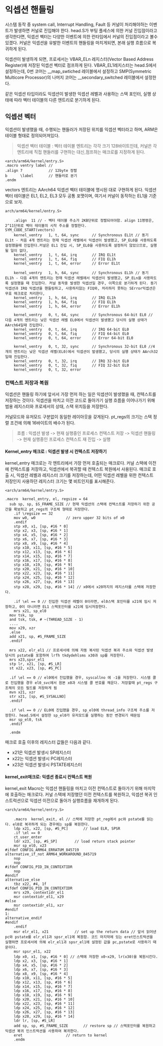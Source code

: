 # 익셉션 핸들링

시스템 동작 중 system call, Interrupt Handling, Fault 등 커널이 처리해야하는 이벤트가 발생하면 커널로 진입해야 한다.
head.S가 부팅 플세스에 의한 커널 진입점이라고 생각한다면, 익셉션 벡터는 다양한 이벤트에 의한 런타임에서 커널의 진입점이라고 볼수 있겠다.
커널은 익셉션을 유발한 이벤트의 핸들링을 마치게되면, 본래 실행 흐름으로 복귀하게 된다.

익셉션이 발생하게 되면, 프로세서는 VBAR_ELn 레지스터(Vector Based Address Register)에 저장된 익셉션 벡터로 점프하게 된다.
VBAR_EL1레지스터는 head.S에서 설정하는데, 0번 코어는 __map_swtiched 레이블에서 설정하고 SMP(Symmetric Multicore Processor)의 나머지 코어는 __secondary_switched 레이블에서 설정한다.

같은 익셉션 타입이라도 익셉션이 발생한 익셉션 레벨과 사용하는 스택 포인터, 실행 상태에 따라 벡터 테이블의 다른 엔트리로 분기하게 된다.

## 익셉션 벡터

익셉션이 발생했을 때, 수행되는 핸들러가 저장된 위치를 익셉션 벡터라고 하며, ARM은 테이블 형태로 정의되어져있다.

> 익셉션 벡터 테이블 : 벡터 테이블 엔트리는 각각 크기 128바이트인데, 커널은 각 엔트리에 직접 핸들러를 구현하는 대신,점프하는 매크로를 지정하게 된다.

```
<arch/arm64/kernel/entry.S>
.macro ventry label // 
.align 7            // 12byte 정렬
b      \label       // 핸들러로 분기
.endm
```
vectors 엔트리는 AArch64 익셉션 벡터 테이블에 명시된 대로 구현하게 된다.
익셉션 벡터 테이블은 EL1, EL2, EL3 모두 공통 포맷이며, 여기서 커널이 동작하는 EL1을 기준으로 보자.

```
arch/arm64/kernel/entry.S>

	.align	11 // - 벡터 테이블 주소가 2KB단위로 정렬되어야함. align 11명령은, 2^11단위로 벡터 테이블의 시작 주소를 정렬한다.
SYM_CODE_START(vectors)
	kernel_ventry	1, t, 64, sync		// Synchronous EL1t // 동기 EL1t - 처음 4개 엔트리는 현재 익셉션 레벨에서 익셉션이 발생했고, SP_EL0을 사용하도록 설정했을때 진입한다.커널은 EL1 진입 시, SP_EL0을 사용하도록 설정하지 않았으므로, 실행 될 일이 없다,
	kernel_ventry	1, t, 64, irq		// IRQ EL1t
	kernel_ventry	1, t, 64, fiq		// FIQ EL1h
	kernel_ventry	1, t, 64, error		// Error EL1t

	kernel_ventry	1, h, 64, sync		// Synchronous EL1h // 동기 EL1h - 다음 4개의 엔트리는 현재 익셉션 레벨에서 익셉션이 발생했고, SP_ELn을 사용하도록 설정했을 때 진입한다. 커널 동작중 발생한 익셉션일 경우, 이쪽으로 분기하게 된다. 동기 익셉션과 IRQ 익셉션을 핸들링하고, 사용하지않는 FIQ와, 처리하지 못하는 SError익셉션은 무효 매크로로 처리한다,
	kernel_ventry	1, h, 64, irq		// IRQ EL1h
	kernel_ventry	1, h, 64, fiq		// FIQ EL1h
	kernel_ventry	1, h, 64, error		// Error EL1h

	kernel_ventry	0, t, 64, sync		// Synchronous 64-bit EL0 // 다음 4개의 엔트리는 낮은 익셉션 레벨 EL0에서 익셉션이 발생했고 당시의 실행 상태가 AArch64일때 진입한다.
	kernel_ventry	0, t, 64, irq		// IRQ 64-bit EL0
	kernel_ventry	0, t, 64, fiq		// FIQ 64-bit EL0
	kernel_ventry	0, t, 64, error		// Error 64-bit EL0

	kernel_ventry	0, t, 32, sync		// Synchronous 32-bit EL0 //4개의 엔트리는 낮은 익셉션 레벨(EL0)에서 익셉션이 발생했고, 당시의 실행 상태가 AArch32일때 진입한다.
	kernel_ventry	0, t, 32, irq		// IRQ 32-bit EL0
	kernel_ventry	0, t, 32, fiq		// FIQ 32-bit EL0
	kernel_ventry	0, t, 32, error		
```

### 컨텍스트 저장과 복원
익셉션은 핸들링 하기에 앞서서 가장 먼저 하는 일은 익셉션이 발생했을 때, 컨텍스트를 저장하는 것이다.
익셉션을 마치고 이전 코드로 돌아가기 실행 흐름을 이어나가기 위해 범용 레지스터와 프로세서의 상태, 스택 위치등을 저장한다.

커널모드와 유저모드 구분없이 동일한 레이아웃을 갖게된다. pt_regs의 크기는 스택 정렬 조건에 의해 16바이트의 배수가 된다.

> 흐름 : 익셉션 발생 -> 현재 실행중인 프로세스 컨텍스트 저장 -> 익셉션 핸들링 -> 현재 실행중인 프로세스 컨텍스트 재 진입 -> 실행

#### Kernel_entry 매크로 : 익셉션 발생 시 컨텍스트 저장하기
kernel_entry 매크로는 각 엔트리에서 가장 먼저 호출되는 매크로다.
커널 스택에 이전에 컨텍스트를 저장하고, 익셉션에서 복귀할 때 컨텍스트 복원에서 사용된다.
매크로 호출 시, 익셉션 레벨과 레지스터 크기를 저장하는데, 어떤 익셉션 레벨을 위한 컨텍스트 저장인지 사용하던 레지스터 크기는 몇 비트인지를 표시해준다.

```
<arch/arm64/kernel/entry.S>

.macro	kernel_entry, el, regsize = 64
  sub sp, sp, $S_FRAME_SIZE // 현재 익셉션의 스택에 컨텍스트를 저장하기 위한 공간을 확보하고 pt_regs의 구조체 형태로 저장한다.
	.if	\regsize == 32
	mov	w0, w0				// zero upper 32 bits of x0
	.endif
	stp	x0, x1, [sp, #16 * 0]
	stp	x2, x3, [sp, #16 * 1]
	stp	x4, x5, [sp, #16 * 2]
	stp	x6, x7, [sp, #16 * 3]
	stp	x8, x9, [sp, #16 * 4]
	stp	x10, x11, [sp, #16 * 5]
	stp	x12, x13, [sp, #16 * 6]
	stp	x14, x15, [sp, #16 * 7]
	stp	x16, x17, [sp, #16 * 8]
	stp	x18, x19, [sp, #16 * 9]
	stp	x20, x21, [sp, #16 * 10]
	stp	x22, x23, [sp, #16 * 11]
	stp	x24, x25, [sp, #16 * 12]
	stp	x26, x27, [sp, #16 * 13]
	stp	x28, x29, [sp, #16 * 14] // x0에서 x20까지의 레지스터를 스택에 저장한다.
  
	.if	\el == 0 // 진입한 익셉션 레벨이 0이라면, el0스택 포인터를 x21에 임시 저장하고, 0이 아니라면 EL1 스택포인터를 x21에 임시저장한다.
	mrs	x21, sp_el0
  mov tsk, sp
  and tsk, tsk, # ~(THREAD_SIZE - 1)
  ....
  mov x29, xzr
  .else
  add x21, sp, #S_FRAME_SIZE
  .endif
  
  mrs x22, elr_el1 // 프로세서에 의해 자동 복사된 익셉션 복귀 주소와 익셉션 발생 당시의 pstate를 포함하여 lrfh tkdydehlsms x30과 sp를 저장한다.
  mrs x23,spsr_el1 
  stp lr, x21, [sp, #S_LR]
  st x22, x23, [sp, #S_PC]
  
  .if \el == 0 // el0에서 진입했을 경우, syscallno 에 -1을 저장한다. 시스템 콜로 진입했을 경우 el0_svc에서 원본 x0과 시스템 콜 번호를 채운다. 저장할때 pt_regs 구조체의 모든 필드를 저장하게 됨
  mvn x21, xzr
  str x21, [sp, #S_SYSALLNO]
  .endif
  
  .if \el == 0 // EL0에 진입했을 경우, sp_el0에 thread_info 구조체 주소를 저장한다. head.S에서 설정한 sp_el0가 유저모드를 실행하는 동안 변경되기 때문임
  msr sp_el0, tsk
  .endif
  
  .endm
```

매크로 호출 이후의 레지스터 값들은 다음과 같다.
- x21은 익셉션 발생시 SP레지스터
- x22는 익셉션 발생시 PC레지스터
- x23은 익셉션 발생시 PSTATE레지스터

#### kernel_exit매크로: 익셉션 종료시 컨텍스트 복원

kernel_exit Macro는 익셉션 핸들링을 마치고 이전 컨텍스트로 돌아가기 위해 마지막에 호출하는 매크로다.
커널 스택에 저장했던 이전 컨텍스트를 복원하고, 익셉션 복귀 인스트럭션으로 익셉션 이전으로 돌아가 실행흐름을 재개하게 된다.
```
<arch/arm64/kernel/entry.S>

	.macro	kernel_exit, el // 스택에 저장한 pt_reg에서 pc와 pstate를 읽는다. el0로 복귀하게 되는 경우에는 sp를 복원한다.
	ldp	x21, x22, [sp, #S_PC]		// load ELR, SPSR
	.if	\el == 0
	ct_user_enter
	ldr	x23, [sp, #S_SP]		// load return stack pointer
	msr	sp_el0, x23
#ifdef CONFIG_ARM64_ERRATUM_845719
alternative_if_not ARM64_WORKAROUND_845719
	nop
	nop
#ifdef CONFIG_PID_IN_CONTEXTIDR
	nop
#endif
alternative_else
	tbz	x22, #4, 1f
#ifdef CONFIG_PID_IN_CONTEXTIDR
	mrs	x29, contextidr_el1
	msr	contextidr_el1, x29
#else
	msr contextidr_el1, xzr
#endif
1:
alternative_endif
#endif
	.endif
	msr	elr_el1, x21			// set up the return data // 앞서 읽어낸 pc와 pstate를 elr_el1과 spsr_el1에 복원함. 코드 마지막에 있는 eret인스트럭션을 실행하면 프로세서에 의해 elr_el1과 spsr_el1에 설정된 값을 pc,pstate로 사용하기 때문이다.
	msr	spsr_el1, x22
	ldp	x0, x1, [sp, #16 * 0] // 스택에 저장한 x0~x29, lr(x30)을 복원시킨다.
	ldp	x2, x3, [sp, #16 * 1]
	ldp	x4, x5, [sp, #16 * 2]
	ldp	x6, x7, [sp, #16 * 3]
	ldp	x8, x9, [sp, #16 * 4]
	ldp	x10, x11, [sp, #16 * 5]
	ldp	x12, x13, [sp, #16 * 6]
	ldp	x14, x15, [sp, #16 * 7]
	ldp	x16, x17, [sp, #16 * 8]
	ldp	x18, x19, [sp, #16 * 9]
	ldp	x20, x21, [sp, #16 * 10]
	ldp	x22, x23, [sp, #16 * 11]
	ldp	x24, x25, [sp, #16 * 12]
	ldp	x26, x27, [sp, #16 * 13]
	ldp	x28, x29, [sp, #16 * 14]
	ldr	lr, [sp, #S_LR] 
	add	sp, sp, #S_FRAME_SIZE		// restore sp // 스택포인터를 복원하고 익셉션 복귀 인스트럭션을 사용하여 복귀한다.
	eret					// return to kernel
	.endm
```
